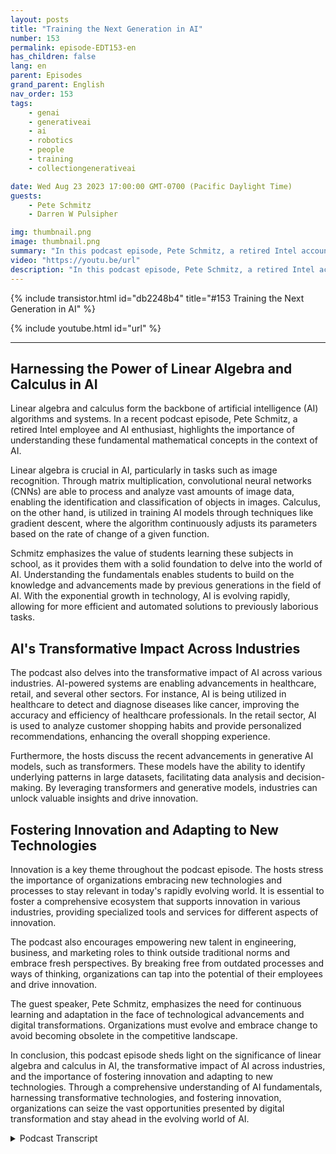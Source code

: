 ```yaml
---
layout: posts
title: "Training the Next Generation in AI"
number: 153
permalink: episode-EDT153-en
has_children: false
lang: en
parent: Episodes
grand_parent: English
nav_order: 153
tags:
    - genai
    - generativeai
    - ai
    - robotics
    - people
    - training
    - collectiongenerativeai

date: Wed Aug 23 2023 17:00:00 GMT-0700 (Pacific Daylight Time)
guests:
    - Pete Schmitz
    - Darren W Pulsipher

img: thumbnail.png
image: thumbnail.png
summary: "In this podcast episode, Pete Schmitz, a retired Intel account executive, talks about his work with high school students in teaching them about AI and how to use it in their robotics competitions. He explains that these competitions require the use of autonomy, and AI is a crucial component in achieving that. Pete shares an example of how computer vision, powered by AI, is used in the Defense Advanced Research Projects Agency's unmanned surface vehicle, DARPA D Hunter."
video: "https://youtu.be/url"
description: "In this podcast episode, Pete Schmitz, a retired Intel account executive, talks about his work with high school students in teaching them about AI and how to use it in their robotics competitions. He explains that these competitions require the use of autonomy, and AI is a crucial component in achieving that. Pete shares an example of how computer vision, powered by AI, is used in the Defense Advanced Research Projects Agency's unmanned surface vehicle, DARPA D Hunter."
---
```


<div>
{% include transistor.html id="db2248b4" title="#153 Training the Next Generation in AI" %}

{% include youtube.html id="url" %}
</div>

---

## Harnessing the Power of Linear Algebra and Calculus in AI

Linear algebra and calculus form the backbone of artificial intelligence (AI) algorithms and systems. In a recent podcast episode, Pete Schmitz, a retired Intel employee and AI enthusiast, highlights the importance of understanding these fundamental mathematical concepts in the context of AI.

Linear algebra is crucial in AI, particularly in tasks such as image recognition. Through matrix multiplication, convolutional neural networks (CNNs) are able to process and analyze vast amounts of image data, enabling the identification and classification of objects in images. Calculus, on the other hand, is utilized in training AI models through techniques like gradient descent, where the algorithm continuously adjusts its parameters based on the rate of change of a given function.

Schmitz emphasizes the value of students learning these subjects in school, as it provides them with a solid foundation to delve into the world of AI. Understanding the fundamentals enables students to build on the knowledge and advancements made by previous generations in the field of AI. With the exponential growth in technology, AI is evolving rapidly, allowing for more efficient and automated solutions to previously laborious tasks.

## AI's Transformative Impact Across Industries

The podcast also delves into the transformative impact of AI across various industries. AI-powered systems are enabling advancements in healthcare, retail, and several other sectors. For instance, AI is being utilized in healthcare to detect and diagnose diseases like cancer, improving the accuracy and efficiency of healthcare professionals. In the retail sector, AI is used to analyze customer shopping habits and provide personalized recommendations, enhancing the overall shopping experience.

Furthermore, the hosts discuss the recent advancements in generative AI models, such as transformers. These models have the ability to identify underlying patterns in large datasets, facilitating data analysis and decision-making. By leveraging transformers and generative models, industries can unlock valuable insights and drive innovation.

## Fostering Innovation and Adapting to New Technologies

Innovation is a key theme throughout the podcast episode. The hosts stress the importance of organizations embracing new technologies and processes to stay relevant in today's rapidly evolving world. It is essential to foster a comprehensive ecosystem that supports innovation in various industries, providing specialized tools and services for different aspects of innovation.

The podcast also encourages empowering new talent in engineering, business, and marketing roles to think outside traditional norms and embrace fresh perspectives. By breaking free from outdated processes and ways of thinking, organizations can tap into the potential of their employees and drive innovation.

The guest speaker, Pete Schmitz, emphasizes the need for continuous learning and adaptation in the face of technological advancements and digital transformations. Organizations must evolve and embrace change to avoid becoming obsolete in the competitive landscape.

In conclusion, this podcast episode sheds light on the significance of linear algebra and calculus in AI, the transformative impact of AI across industries, and the importance of fostering innovation and adapting to new technologies. Through a comprehensive understanding of AI fundamentals, harnessing transformative technologies, and fostering innovation, organizations can seize the vast opportunities presented by digital transformation and stay ahead in the evolving world of AI.



<details>
<summary> Podcast Transcript </summary>

<p></p>

</details>
